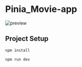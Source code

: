 # Pinia_Movie-app

![preview](./movieSearch.gif)

## Project Setup

```sh
npm install
```
```sh
npm run dev
```
